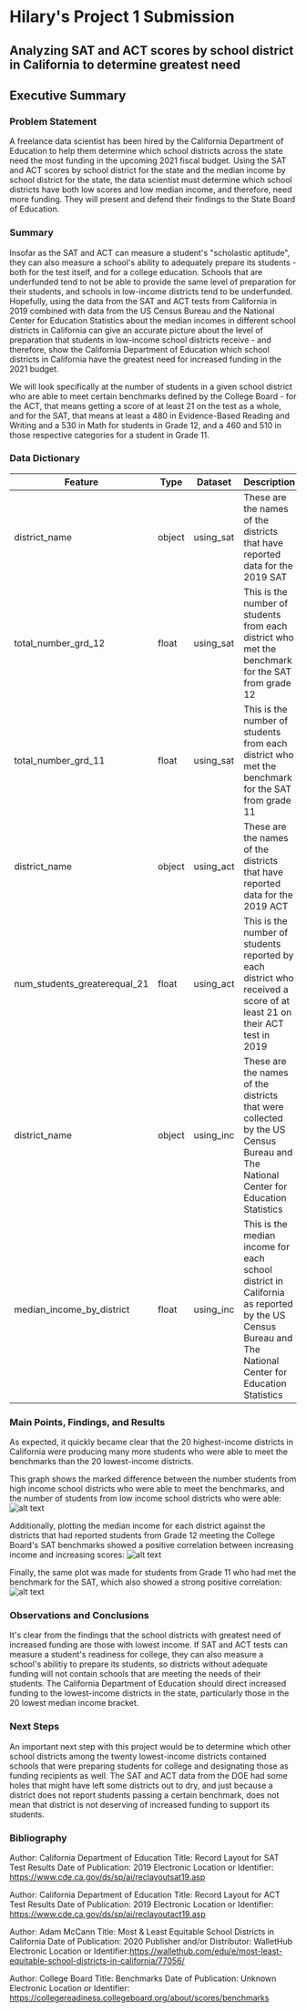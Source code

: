 # Hilary's Project 1 Submission

## Analyzing SAT and ACT scores by school district in California to determine greatest need

## Executive Summary

### Problem Statement

A freelance data scientist has been hired by the California Department of Education to help them determine which school districts across the state need the most funding in the upcoming 2021 fiscal budget. Using the SAT and ACT scores by school district for the state and the median income by school district for the state, the data scientist must determine which school districts have both low scores and low median income, and therefore, need more funding. They will present and defend their findings to the State Board of Education.

### Summary

Insofar as the SAT and ACT can measure a student's "scholastic aptitude", they can also measure a school's ability to adequately prepare its students - both for the test itself, and for a college education. Schools that are underfunded tend to not be able to provide the same level of preparation for their students, and schools in low-income districts tend to be underfunded. Hopefully, using the data from the SAT and ACT tests from California in 2019 combined with data from the US Census Bureau and the National Center for Education Statistics about the median incomes in different school districts in California can give an accurate picture about the level of preparation that students in low-income school districts receive - and therefore, show the California Department of Education which school districts in California have the greatest need for increased funding in the 2021 budget.

We will look specifically at the number of students in a given school district who are able to meet certain benchmarks defined by the College Board - for the ACT, that means getting a score of at least 21 on the test as a whole, and for the SAT, that means at least a 480 in Evidence-Based Reading and Writing and a 530 in Math for students in Grade 12, and a 460 and 510 in those respective categories for a student in Grade 11.

### Data Dictionary

|Feature|Type|Dataset|Description|
|---|---|---|---|
|district_name|object|using_sat|These are the names of the districts that have reported data for the 2019 SAT|
|total_number_grd_12|float|using_sat|This is the number of students from each district who met the benchmark for the SAT from grade 12|
|total_number_grd_11|float|using_sat|This is the number of students from each district who met the benchmark for the SAT from grade 11|
|district_name|object|using_act|These are the names of the districts that have reported data for the 2019 ACT|
|num_students_greaterequal_21|float|using_act|This is the number of students reported by each district who received a score of at least 21 on their ACT test in 2019|
|district_name|object|using_inc|These are the names of the districts that were collected by the US Census Bureau and The National Center for Education Statistics|
|median_income_by_district|float|using_inc|This is the median income for each school district in California as reported by the US Census Bureau and The National Center for Education Statistics|

### Main Points, Findings, and Results

As expected, it quickly became clear that the 20 highest-income districts in California were producing many more students who were able to meet the benchmarks than the 20 lowest-income districts.

This graph shows the marked difference between the number students from high income school districts who were able to meet the benchmarks, and the number of students from low income school districts who were able: 
![alt text][plot]

[plot]: tested_students.png "Students Tested"

Additionally, plotting the median income for each district against the districts that had reported students  from Grade 12 meeting the College Board's SAT benchmarks showed a positive correlation between increasing income and increasing scores:
![alt text][plot]

[plot]: income_sat_12.png "Scores vs. Income for Grade 12"

Finally, the same plot was made for students from Grade 11 who had met the benchmark for the SAT, which also showed a strong positive correlation:
![alt text][plot]

[plot]: income_sat_11.png "Scores vs. Income for Grade 11"

### Observations and Conclusions

It's clear from the findings that the school districts with greatest need of increased funding are those with lowest income. If SAT and ACT tests can measure a student's readiness for college, they can also measure a school's abilitiy to prepare its students, so districts without adequate funding will not contain schools that are meeting the needs of their students. The California Department of Education should direct increased funding to the lowest-income districts in the state, particularly those in the 20 lowest median income bracket.

### Next Steps

An important next step with this project would be to determine which other school districts among the twenty lowest-income districts contained schools that were preparing students for college and designating those as funding recipients as well. The SAT and ACT data from the DOE had some holes that might have left some districts out to dry, and just because a district does not report students passing a certain benchmark, does not mean that district is not deserving of increased funding to support its students.

### Bibliography

Author: California Department of Education
Title: Record Layout for SAT Test Results
Date of Publication: 2019
Electronic Location or Identifier: https://www.cde.ca.gov/ds/sp/ai/reclayoutsat19.asp

Author: California Department of Education
Title: Record Layout for ACT Test Results
Date of Publication: 2019
Electronic Location or Identifier: https://www.cde.ca.gov/ds/sp/ai/reclayoutact19.asp

Author: Adam McCann
Title: Most & Least Equitable School Districts in California
Date of Publication: 2020
Publisher and/or Distributor: WalletHub
Electronic Location or Identifier:https://wallethub.com/edu/e/most-least-equitable-school-districts-in-california/77056/

Author: College Board
Title: Benchmarks
Date of Publication: Unknown
Electronic Location or Identifier: https://collegereadiness.collegeboard.org/about/scores/benchmarks
